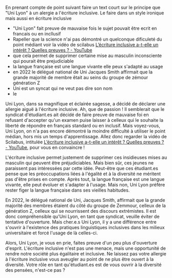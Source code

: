 En prenant compte de point suivant faire un text court sur le principe que "Uni Lyon" à un alergie a l'écriture inclusive. Le faire dans un style ironique mais aussi en écriture inclusive 
- "Uni Lyon" fait preuve de mauvaise fois le sujet pouvait être ecrit en francais ou en incllusif
- Rapeller que la science n'ai pas démontré un quelconque dificuleté  du point médiant voir la vidéo de scilabus [L’écriture inclusive a-t-elle un intérêt ? Quelles preuves ? - YouTube](https://www.youtube.com/watch?v=url1TFdHlSI)
- que cela permet de supprimer certaine mise au masculin inconsciente qui pourait être prejudiciable 
- la langue française est une langue vivante elle peux s'adapté au usage
- en 2022 le délégué national de Uni Jacques Smith affirmait que la grande majorité de membre êtait au seins du groupe de zémour génération Z
- Uni est un syncat qui ne veut pas dire son nom 
- le


Uni Lyon, dans sa magnifique et éclairée sagesse, a décidé de déclarer une allergie aiguë à l'écriture inclusive. Ah, que de passion ! Il semblerait que le syndicat d'étudiant.es ait décidé de faire preuve de mauvaise foi en refusant d'accepter qu'un examen puise laisser à celleux qui le souhaite la liberté de répondre en français standard ou en inclusif. Mais voyez-vous, Uni Lyon, on n'a pas encore démontré la moindre difficulté à utiliser le point médian, hors mis un temps d'apprentissage. Allez donc regarder la vidéo de Scilabus, intitulée [L’écriture inclusive a-t-elle un intérêt ? Quelles preuves ? - YouTube](https://www.youtube.com/watch?v=url1TFdHlSI), pour vous en convaincre !

L'écriture inclusive permet justement de supprimer ces insidieuses mises au masculin qui peuvent être préjudiciables. Mais bien sûr, ces jeunes ne paraissent pas intéressées par cette idée. Peut-être que ces étudiant.es pense que les préoccupations liées à l'égalité et à la diversité ne méritent pas d'être prises en compte. Après tout, la langue française est une langue vivante, elle peut évoluer et s'adapter à l'usage. Mais non, Uni Lyon préfère rester figer la langue française dans ses vieilles habitudes.

En 2022, le délégué national de Uni, Jacques Smith, affirmait que la grande majorité des membres étaient du côté du groupe de Zemmour, celleux de la génération Z, celleux qui se nourrissent des discours extrémistes. Il est donc compréhensible qu'Uni Lyon, en tant que syndicat, veuille éviter de tentative d'ouverture. Mais cher.e.s Uni Lyon, il y a une différence entre s'ouvrir à l'existence des pratiques linguistiques inclusives dans les milieux universitaire et forcé l'usage de là celles-ci.

Alors, Uni Lyon, je vous en prie, faites preuve d'un peu plus d'ouverture d'esprit. L'écriture inclusive n'est pas une menace, mais une opportunité de rendre notre société plus égalitaire et inclusive. Ne laissez pas votre allergie à l'écriture inclusive vous aveugler au point de ne plus être ouvert à la diversité. Votre rôle en tant qu'étudiant.es est de vous ouvrir à la diversité des pensées, n'est-ce pas ?